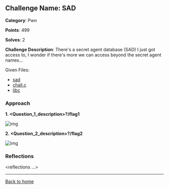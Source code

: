 ## Challenge Name: SAD
**Category**: Pwn

**Points**: 499

**Solves**: 2

**Challenge Description**: There's a secret agent database (SAD) I just got access to, I wonder if there's more we can access beyond the secret agent names...

Given Files:
* [sad](sad)
* [chall.c](chall.c)
* [libc](chall.c)

### Approach

**1. <Question_1_description>?/flag1**

![img](<image_link>)

**2. <Question_2_description>?/flag2**

![img](<image_link>)


### Reflections
<reflections ...>
  

---
[Back to home](<link>)
